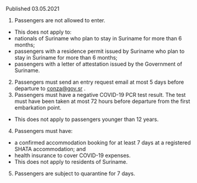Published 03.05.2021
1. Passengers are not allowed to enter.
- This does not apply to:
- nationals of Suriname who plan to stay in Suriname for more than 6 months;
- passengers with a residence permit issued by Suriname who plan to stay in Suriname for more than 6 months;
- passengers with a letter of attestation issued by the Government of Suriname.
2. Passengers must send an entry request email at most 5 days before departure to <a href="mailto:conza@gov.sr">conza@gov.sr</a> .
3. Passengers must have a negative COVID-19 PCR test result. The test must have been taken at most 72 hours before departure from the first embarkation point.
- This does not apply to passengers younger than 12 years.
4. Passengers must have:
- a confirmed accommodation booking for at least 7 days at a registered SHATA accommodation; and
- health insurance to cover COVID-19 expenses.
- This does not apply to residents of Suriname.
5. Passengers are subject to quarantine for 7 days.

